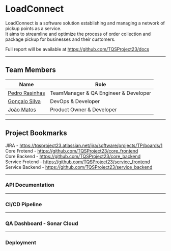 # LoadConnect

LoadConnect is a software solution establishing and managing a network of pickup points as a service.   
It aims to streamline and optimize the process of order collection and package pickup for businesses and their customers. 


Full report will be available at https://github.com/TQSProject23/docs

----

## Team Members

| Name  | Role         |
|-------|--------------|
| [Pedro Rasinhas](https://github.com/r4sinhas) | TeamManager & QA Engineer & Developer |
| [Gonçalo Silva](https://github.com/GoncaloSilva25) | DevOps & Developer | 
| [João Matos](https://github.com/JoaoMat10) | Product Owner & Developer | 
----
## Project Bookmarks
JIRA - https://tqsproject23.atlassian.net/jira/software/projects/TP/boards/1 
Core Frotend - https://github.com/TQSProject23/core_frontend  
Core Backend - https://github.com/TQSProject23/core_backend  
Service Frotend - https://github.com/TQSProject23/service_frontend  
Service Backend - https://github.com/TQSProject23/service_backend  

----

### API Documentation

----

### CI/CD Pipeline

----

### QA Dashboard - Sonar Cloud

----

### Deployment
